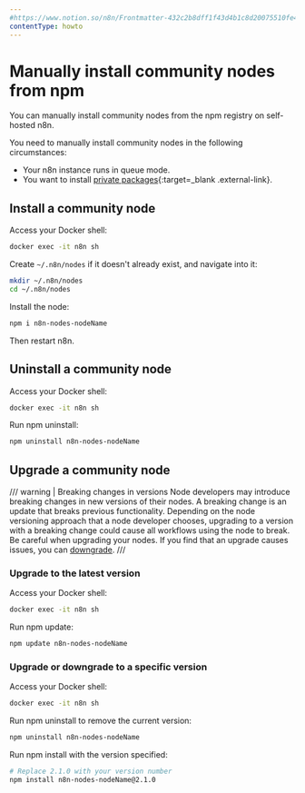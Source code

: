 ```yaml
---
#https://www.notion.so/n8n/Frontmatter-432c2b8dff1f43d4b1c8d20075510fe4
contentType: howto
---
```


# Manually install community nodes from npm

You can manually install community nodes from the npm registry on self-hosted n8n.

You need to manually install community nodes in the following circumstances:

* Your n8n instance runs in queue mode.
* You want to install [private packages](https://docs.npmjs.com/creating-and-publishing-private-packages){:target=_blank .external-link}.

## Install a community node

Access your Docker shell:

```sh
docker exec -it n8n sh
```

Create `~/.n8n/nodes` if it doesn't already exist, and navigate into it:

```sh
mkdir ~/.n8n/nodes
cd ~/.n8n/nodes
```

Install the node:

```sh
npm i n8n-nodes-nodeName
```
Then restart n8n.

## Uninstall a community node

Access your Docker shell:

```sh
docker exec -it n8n sh
```

Run npm uninstall:

```sh
npm uninstall n8n-nodes-nodeName
```

## Upgrade a community node

/// warning | Breaking changes in versions
Node developers may introduce breaking changes in new versions of their nodes. A breaking change is an update that breaks previous functionality. Depending on the node versioning approach that a node developer chooses, upgrading to a version with a breaking change could cause all workflows using the node to break. Be careful when upgrading your nodes. If you find that an upgrade causes issues, you can [downgrade](#upgrade-or-downgrade-to-a-specific-version).
///
### Upgrade to the latest version

Access your Docker shell:

```sh
docker exec -it n8n sh
```

Run npm update:

```sh
npm update n8n-nodes-nodeName
```

### Upgrade or downgrade to a specific version

Access your Docker shell:

```sh
docker exec -it n8n sh
```

Run npm uninstall to remove the current version:

```sh
npm uninstall n8n-nodes-nodeName
```

Run npm install with the version specified:

```sh
# Replace 2.1.0 with your version number
npm install n8n-nodes-nodeName@2.1.0
```
